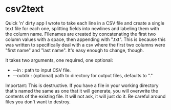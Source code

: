 # csv2text

Quick 'n' dirty app I wrote to take each line in a CSV
file and create a single text file for each one, splitting
fields into newlines and labeling them with the column name.
Filenames are created by concatenating the first two column
values with a space, then appending with ".txt". This is because
this was written to specifically deal with a csv where the first
two columns were "first name" and "last name".   It's easy enough 
to change, though.

It takes two arguments, one required, one optional:

* --in <filepath>: path to input CSV file.
* --outdir <dirpath>: (optional) path to directory for output files, defaults to "." 

Important: This is destructive. If you have a file in your 
working directory that's named the same as one that it will
generate, you will overwrite the contents of the existing 
file. It will not ask, it will just do it. Be careful around
files you don't want to destroy.